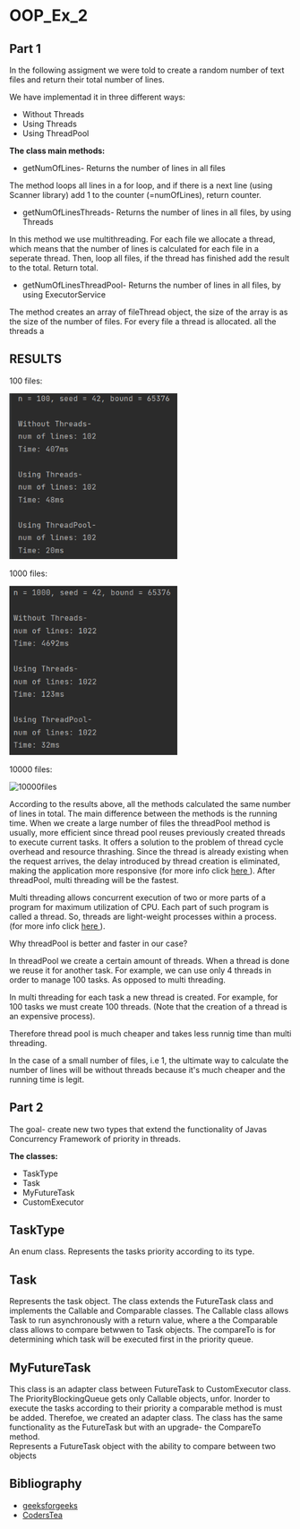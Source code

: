 # OOP_Ex_2

## Part 1

In the following assigment we were told to create a random number of text files and return their total number of lines.

We have implementad it in three different ways:
* Without Threads
* Using Threads
* Using ThreadPool

<b>The class main methods:</b>
* getNumOfLines- Returns the number of lines in all files

The method loops all lines in a for loop, and if there is a next line (using Scanner library) add 1 to the counter (=numOfLines), return counter.

* getNumOfLinesThreads- Returns the number of lines in all files, by using Threads 

In this method we use multithreading. For each file we allocate a thread, which means that the number of lines is calculated for each file in a seperate thread.
Then, loop all files, if the thread has finished add the result to the total. Return total.

* getNumOfLinesThreadPool- Returns the number of lines in all files, by using ExecutorService

The method creates an array of fileThread object, the size of the array is as the size of the number of files. For every file a thread is allocated.
all the threads a 


## RESULTS
100 files:

<img src=https://github.com/ChenLipschitz/OOP_Ex_2/blob/master/Images/100Files.png alt="100files">

1000 files:

<img src=https://github.com/ChenLipschitz/OOP_Ex_2/blob/master/Images/1000Files.png alt="1000files">

10000 files:

<img src=hhttps://github.com/ChenLipschitz/OOP_Ex_2/blob/master/Images/10000Files.png alt="10000files">

According to the results above, all the methods calculated the same number of lines in total. The main difference between the methods is the running time.
When we create a large number of files the threadPool method is usually, more efficient since thread pool reuses previously created threads to execute current tasks.  It offers a solution to the problem of thread cycle overhead and resource thrashing. Since the thread is already existing when the request arrives, the delay introduced by thread creation is eliminated, making the application more responsive (for more info click <a href=https://www.geeksforgeeks.org/thread-pools-java/> here </a>).
After threadPool, multi threading will be the fastest.

Multi threading allows concurrent execution of two or more parts of a program for maximum utilization of CPU. Each part of such program is called a thread. So, threads are light-weight processes within a process. (for more info click <a href=https://www.geeksforgeeks.org/multithreading-in-java/> here </a>).

Why threadPool is better and faster in our case?

In threadPool we create a certain amount of threads. When a thread is done we reuse it for another task. For example, we can use only 4 threads in order to manage 100 tasks. As opposed to multi threading.

In multi threading for each task a new thread is created. For example, for 100 tasks we must create 100 threads. (Note that the creation of a thread is an expensive process).

Therefore thread pool is much cheaper and takes less runnig time than multi threading.

In the case of a small number of files, i.e 1, the ultimate way to calculate the number of lines will be without threads because it's much cheaper and the running time is legit.


## Part 2
The goal- create new two types that extend the functionality of Javas Concurrency Framework of priority in threads.

<b>The classes:</b>

* TaskType
* Task
* MyFutureTask
* CustomExecutor

## TaskType

An enum class. Represents the tasks priority according to its type.

## Task

Represents the task object. The class extends the FutureTask class and implements the Callable and Comparable classes.
The Callable class allows Task to run asynchronously with a return value, where a the Comparable class allows to compare betwwen to Task objects.
The compareTo is for determining which task will be executed first in the priority queue.

## MyFutureTask

This class is an adapter class between FutureTask to CustomExecutor class.
The PriorityBlockingQueue gets only Callable objects, unfor. Inorder to execute the tasks according to their priority a comparable method is must be added. Therefoe, we created an adapter class. The class has the same functionality as the FutureTask but with an upgrade- the CompareTo method.  
Represents a FutureTask object with the ability to compare between two objects


## Bibliography
* <a href=https://www.geeksforgeeks.org/thread-pools-java/> geeksforgeeks </a>
* <a href=https://coderstea.in/post/java/using-thread-pool-in-java-to-recycle-the-threads/> CodersTea </a>
